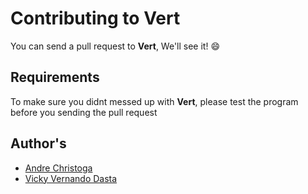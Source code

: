 # Contributing to **Vert**
You can send a pull request to **Vert**, We'll see it! :smile:
## Requirements
To make sure you didnt messed up with **Vert**, please test the program before you sending the pull request

## Author's
* [Andre Christoga](http://christoga.github.io)
* [Vicky Vernando Dasta](http://vickydasta.github.io)
